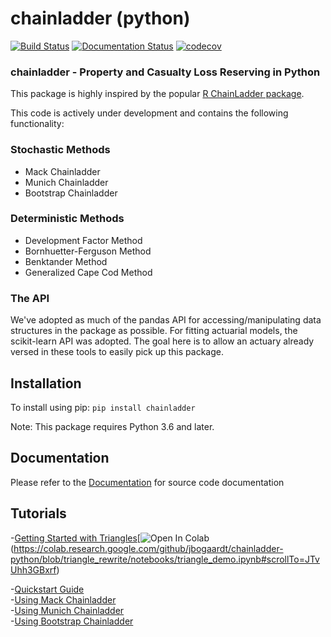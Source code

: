 # chainladder (python)
[![Build Status](https://travis-ci.org/jbogaardt/chainladder-python.svg?branch=master)](https://travis-ci.org/jbogaardt/chainladder-python)
[![Documentation Status](https://readthedocs.org/projects/chainladder-python/badge/?version=latest)](http://chainladder-python.readthedocs.io/en/latest/?badge=latest)
[![codecov](https://codecov.io/gh/jbogaardt/chainladder-python/branch/master/graph/badge.svg)](https://codecov.io/gh/jbogaardt/chainladder-python)

### chainladder - Property and Casualty Loss Reserving in Python
This package is highly inspired by the popular [R ChainLadder package](https://github.com/mages/ChainLadder).

This code is actively under development and contains the following functionality:

### Stochastic Methods
  - Mack Chainladder
  - Munich Chainladder
  - Bootstrap Chainladder
### Deterministic Methods
  - Development Factor Method
  - Bornhuetter-Ferguson Method
  - Benktander Method
  - Generalized Cape Cod Method


### The API
We've adopted as much of the pandas API for accessing/manipulating data structures
in the package as possible.  For fitting actuarial models, the scikit-learn API
was adopted.  The goal here is to allow an actuary already versed in these tools
to easily pick up this package.


## Installation
To install using pip:
`pip install chainladder`

Note: This package requires Python 3.6 and later.


## Documentation
Please refer to the [Documentation](http://chainladder-python.readthedocs.io/) for source code documentation

## Tutorials
-[Getting Started with Triangles](https://github.com/jbogaardt/chainladder-python/blob/triangle_rewrite/notebooks/triangle_demo.ipynb)[![Open In Colab](https://colab.research.google.com/assets/colab-badge.svg)(https://colab.research.google.com/github/jbogaardt/chainladder-python/blob/triangle_rewrite/notebooks/triangle_demo.ipynb#scrollTo=JTvUhh3GBxrf)

 -[Quickstart Guide](http://chainladder-python.readthedocs.io/en/master/quickstart.html)  
 -[Using Mack Chainladder](http://chainladder-python.readthedocs.io/en/master/MackExample.html)  
 -[Using Munich Chainladder](http://chainladder-python.readthedocs.io/en/master/MunichExample.html)  
 -[Using Bootstrap Chainladder](http://chainladder-python.readthedocs.io/en/master/BootstrapExample.html)
